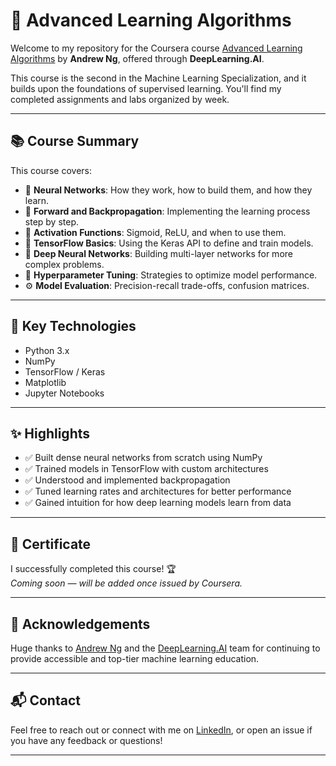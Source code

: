 # 🧠 Advanced Learning Algorithms

Welcome to my repository for the Coursera course [Advanced Learning Algorithms](https://www.coursera.org/learn/advanced-learning-algorithms) by **Andrew Ng**, offered through **DeepLearning.AI**.

This course is the second in the Machine Learning Specialization, and it builds upon the foundations of supervised learning. You'll find my completed assignments and labs organized by week.

---

## 📚 Course Summary

This course covers:

- 🧱 **Neural Networks**: How they work, how to build them, and how they learn.
- 🔁 **Forward and Backpropagation**: Implementing the learning process step by step.
- 🎯 **Activation Functions**: Sigmoid, ReLU, and when to use them.
- 🧪 **TensorFlow Basics**: Using the Keras API to define and train models.
- 🧠 **Deep Neural Networks**: Building multi-layer networks for more complex problems.
- 🧰 **Hyperparameter Tuning**: Strategies to optimize model performance.
- ⚙️ **Model Evaluation**: Precision-recall trade-offs, confusion matrices.

---

## 🚀 Key Technologies

- Python 3.x  
- NumPy  
- TensorFlow / Keras  
- Matplotlib  
- Jupyter Notebooks

---

## ✨ Highlights

- ✅ Built dense neural networks from scratch using NumPy  
- ✅ Trained models in TensorFlow with custom architectures  
- ✅ Understood and implemented backpropagation  
- ✅ Tuned learning rates and architectures for better performance  
- ✅ Gained intuition for how deep learning models learn from data  

---

## 📖 Certificate

I successfully completed this course! 🏆  
*Coming soon — will be added once issued by Coursera.*

---

## 🤝 Acknowledgements

Huge thanks to [Andrew Ng](https://www.andrewng.org/) and the [DeepLearning.AI](https://www.deeplearning.ai/) team for continuing to provide accessible and top-tier machine learning education.

---

## 📬 Contact

Feel free to reach out or connect with me on [LinkedIn](https://www.linkedin.com/in/albertgotri/), or open an issue if you have any feedback or questions!

---
